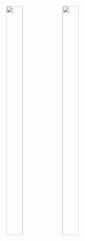 <p float="center>
          
<img src="https://user-images.githubusercontent.com/113609040/210040596-19a974e5-a1c9-4da7-a54e-a68404ed17e0.png" width=22% height=35%>

<img src="https://user-images.githubusercontent.com/113609040/216880666-7395ff9f-74d5-4bb7-85fe-7d0417824c86.png" width=30% height=40%>

<img src="https://user-images.githubusercontent.com/113609040/216880877-b24f0b7b-3bf6-43f7-aa6d-ed816efbeda9.png" width=30% height=40%>

</p>
